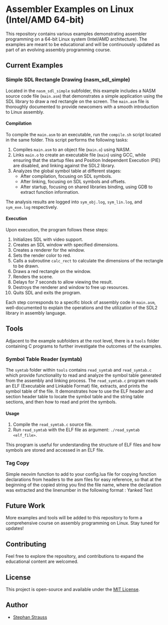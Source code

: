 # Assembler Examples on Linux (Intel/AMD 64-bit)

This repository contains various examples demonstrating assembler programming on a 64-bit Linux system (Intel/AMD architecture). The examples are meant to be educational and will be continuously updated as part of an evolving assembly programming course.

## Current Examples

### Simple SDL Rectangle Drawing (nasm_sdl_simple)

Located in the `nasm_sdl_simple` subfolder, this example includes a NASM source code file (`main.asm`) that demonstrates a simple application using the SDL library to draw a red rectangle on the screen. The `main.asm` file is thoroughly documented to provide newcomers with a smooth introduction to Linux assembly.

#### Compilation
To compile the `main.asm` to an executable, run the `compile.sh` script located in the same folder. This script performs the following tasks:

1. Compiles `main.asm` to an object file (`main.o`) using NASM.
2. Links `main.o` to create an executable file (`main`) using GCC, while ensuring that the startup files and Position Independent Execution (PIE) are disabled, and linking against the SDL2 library.
3. Analyzes the global symbol table at different stages:
   - After compilation, focusing on SDL symbols.
   - After linking, focusing on SDL symbols and offsets.
   - After startup, focusing on shared libraries binding, using GDB to extract function information.

The analysis results are logged into `sym_obj.log`, `sym_lin.log`, and `sym_exe.log` respectively.

#### Execution
Upon execution, the program follows these steps:

1. Initializes SDL with video support.
2. Creates an SDL window with specified dimensions.
3. Creates a renderer for the window.
4. Sets the render color to red.
5. Calls a subroutine `calc_rect` to calculate the dimensions of the rectangle to be drawn.
6. Draws a red rectangle on the window.
7. Renders the scene.
8. Delays for 7 seconds to allow viewing the result.
9. Destroys the renderer and window to free up resources.
10. Quits SDL and exits the program.

Each step corresponds to a specific block of assembly code in `main.asm`, well-documented to explain the operations and the utilization of the SDL2 library in assembly language.

## Tools

Adjacent to the example subfolders at the root level, there is a `tools` folder containing C programs to further investigate the outcomes of the examples.

### Symbol Table Reader (symtab)

The `symtab` folder within `tools` contains `read_symtab` and `read_symtab.c` which provide functionality to read and analyze the symbol table generated from the assembly and linking process. The `read_symtab.c` program reads an ELF (Executable and Linkable Format) file, extracts, and prints the symbol table of the file. It demonstrates how to use the ELF header and section header table to locate the symbol table and the string table sections, and then how to read and print the symbols.

#### Usage
1. Compile the `read_symtab.c` source file.
2. Run `read_symtab` with the ELF file as argument: `./read_symtab <elf_file>`.

This program is useful for understanding the structure of ELF files and how symbols are stored and accessed in an ELF file.

### Tag Copy

Simple neovim function to add to your config.lua file for copying 
function declarations from headers to the asm files for easy reference,
so that at the beginning of the copied string you find the file name,
where the declaration was extracted and the linenumber in the following
format <file>:<linenumber> Yanked Text

## Future Work

More examples and tools will be added to this repository to form a comprehensive course on assembly programming on Linux. Stay tuned for updates!

## Contributing

Feel free to explore the repository, and contributions to expand the educational content are welcomed.

## License

This project is open-source and available under the [MIT License](LICENSE).

## Author

- [Stephan Strauss](https://github.com/IstiCusi)

